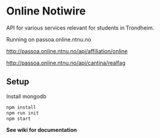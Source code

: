 Online Notiwire
=========

API for various services relevant for students in Trondheim.

Running on passoa.online.ntnu.no

http://passoa.online.ntnu.no/api/affiliation/online

http://passoa.online.ntnu.no/api/cantina/realfag

## Setup

Install mongodb

```javascript
npm install
npm run init
npm start
```


**See wiki for documentation**
